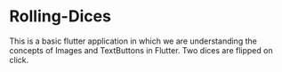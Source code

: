 # Rolling-Dices
This is a basic flutter application in which we are understanding the concepts of Images and TextButtons in Flutter. Two dices are flipped on click.
